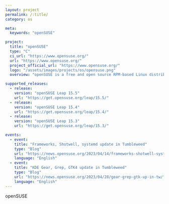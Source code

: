 ```yaml
---
layout: project
permalink: /:title/
category: os

meta:
  keywords: "openSUSE"

project:
  title: "openSUSE"
  type: "C"
  ci_url: "https://www.opensuse.org/"
  url: "https://www.opensuse.org/"
  project_official_url: "https://www.opensuse.org/"
  logo: "/assets/images/projects/os/opensuse.png"
  overview: "openSUSE is a free and open source RPM-based Linux distribution developed by the openSUSE project."

supported_releases:
  - release:
    version: "openSUSE Leap 15.5"
    url: "https://get.opensuse.org/leap/15.5/"
  - release:
    version: "openSUSE Leap 15.4"
    url: "https://get.opensuse.org/leap/15.4/"
  - release:
    version: "openSUSE Leap 15.3"
    url: "https://get.opensuse.org/leap/15.3/"

events:
  - event:
    title: "Frameworks, Shotwell, systemd update in Tumbleweed"
    type: "Blog"
    url: "https://news.opensuse.org/2023/04/14/frameworks-shotwell-systemd-up-in-tw/"
    language: "English"
  - event:
    title: "KDE Gear, Grep, GTK4 update in Tumbleweed"
    type: "Blog"
    url: "https://news.opensuse.org/2023/04/28/gear-grep-gtk-up-in-tw/"
    language: "English"
---
```


<p>openSUSE</p>
